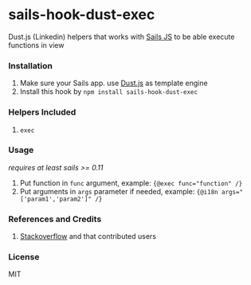 # sails-hook-dust-exec
Dust.js (Linkedin) helpers that works with [Sails JS](http://sailsjs.org) to be able execute functions in view

### Installation
1. Make sure your Sails app. use [Dust.js](https://github.com/linkedin/dustjs) as template engine
2. Install this hook by `npm install sails-hook-dust-exec`

### Helpers Included
1. `exec`

### Usage
*requires at least sails >= 0.11*

1. Put function in `func` argument, example: `{@exec func="function" /}`
2. Put arguments in `args` parameter if needed, example: `{@i18n args="['param1','param2']" /}`

### References and Credits
1. [Stackoverflow](http://stackoverflow.com/questions/24368464/call-function-from-dust-template) and that contributed users

### License
MIT
